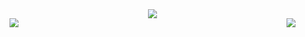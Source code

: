 <div align="center">
  <img src="https://github.com/user-attachments/assets/1f80157d-14f0-4847-8a53-8ea9c58c965f" />
</div>

<div style="display: flex; justify-content: space-between; align-items: center;">
  <img src="https://github-readme-stats.vercel.app/api/top-langs/?username=hoji510" style="margin-right: 20;" />
  <img src="https://github-readme-stats.vercel.app/api?username=hoji510&show_icons=true" />
</div>





